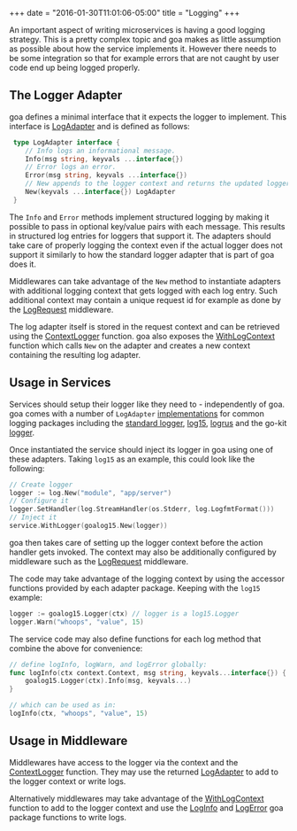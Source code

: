 +++
date = "2016-01-30T11:01:06-05:00"
title = "Logging"
+++

An important aspect of writing microservices is having a good logging strategy. This is a pretty
complex topic and goa makes as little assumption as possible about how the service implements it.
However there needs to be some integration so that for example errors that are not caught by user
code end up being logged properly.

## The Logger Adapter

goa defines a minimal interface that it expects the logger to implement. This
interface is
[LogAdapter](http://goa.design/reference/goa/#type-logadapter-a-name-goa-logadapter-a)
and is defined as follows:

```go
 type LogAdapter interface {
 	// Info logs an informational message.
 	Info(msg string, keyvals ...interface{})
 	// Error logs an error.
 	Error(msg string, keyvals ...interface{})
 	// New appends to the logger context and returns the updated logger adapter.
 	New(keyvals ...interface{}) LogAdapter
 }
```

The `Info` and `Error` methods implement structured logging by making it possible to pass in
optional key/value pairs with each message. This results in structured log entries for loggers that
support it. The adapters should take care of properly logging the context even if the actual logger
does not support it similarly to how the standard logger adapter that is part of goa does it.

Middlewares can take advantage of the `New` method to instantiate adapters with additional logging
context that gets logged with each log entry. Such additional context may contain a unique request
id for example as done by the
[LogRequest](http://goa.design/reference/goa/middleware/#func-logrequest-a-name-middleware-logrequest-a)
middleware.

The log adapter itself is stored in the request context and can be retrieved using the
[ContextLogger](http://goa.design/reference/goa/#func-contextlogger-a-name-goa-logadapter-contextlogger-a)
function. goa also exposes the
[WithLogContext](http://goa.design/reference/goa/#func-withlogcontext-a-name-goa-withlogcontext-a)
function which calls `New` on the adapter and creates a new context containing the resulting log
adapter.

## Usage in Services

Services should setup their logger like they need to - independently of goa. goa comes with a
number of `LogAdapter` [implementations](http://goa.design/reference/) for common logging packages
including the [standard logger](https://golang.org/pkg/log/),
[log15](https://github.com/inconshreveable/log15), [logrus](https://github.com/Sirupsen/logrus) and
the go-kit [logger](https://github.com/go-kit/kit).

Once instantiated the service should inject its logger in goa using one of these adapters. Taking
`log15` as an example, this could look like the following:

```go
// Create logger
logger := log.New("module", "app/server")
// Configure it
logger.SetHandler(log.StreamHandler(os.Stderr, log.LogfmtFormat()))
// Inject it
service.WithLogger(goalog15.New(logger))
```

goa then takes care of setting up the logger context before the action handler gets invoked. The
context may also be additionally configured by middleware such as the
[LogRequest](http://goa.design/reference/goa/middleware/#func-logrequest-a-name-middleware-logrequest-a)
middleware.

The code may take advantage of the logging context by using the accessor functions provided by each
adapter package. Keeping with the `log15` example:

```go
logger := goalog15.Logger(ctx) // logger is a log15.Logger
logger.Warn("whoops", "value", 15)
```

The service code may also define functions for each log method that combine the above for
convenience:

```go
// define logInfo, logWarn, and logError globally:
func logInfo(ctx context.Context, msg string, keyvals...interface{}) {
	goalog15.Logger(ctx).Info(msg, keyvals...)
}

// which can be used as in:
logInfo(ctx, "whoops", "value", 15)
```

## Usage in Middleware

Middlewares have access to the logger via the context and the
[ContextLogger](http://goa.design/reference/goa/#func-contextlogger-a-name-goa-logadapter-contextlogger-a)
function. They may use the returned
[LogAdapter](http://goa.design/reference/goa/#type-logadapter-a-name-goa-logadapter-a) to add to the
logger context or write logs.

Alternatively middlewares may take advantage of the
[WithLogContext](http://goa.design/reference/goa/#func-withlogcontext-a-name-goa-withlogcontext-a)
function to add to the logger context and use the
[LogInfo](http://goa.design/reference/goa/#func-loginfo-a-name-goa-loginfo-a) and
[LogError](http://goa.design/reference/goa/#func-logerror-a-name-goa-logerror-a) goa package
functions to write logs.


